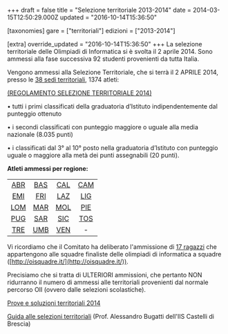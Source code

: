 +++
draft = false
title = "Selezione territoriale 2013-2014"
date = 2014-03-15T12:50:29.000Z
updated = "2016-10-14T15:36:50"

[taxonomies]
gare = ["territoriali"]
edizioni = ["2013-2014"]

[extra]
override_updated = "2016-10-14T15:36:50"
+++
La selezione territoriale delle Olimpiadi di Informatica si è svolta il 2 aprile 2014. Sono ammessi alla fase successiva 92 studenti provenienti da tutta Italia.

<!-- more -->

Vengono ammessi alla Selezione Territoriale, che si terrà il 2 APRILE 2014, presso le [38 sedi territoriali](/oldsite/143/38_Sedi_Territoriali_2014.xls), 1374 atleti:

[(REGOLAMENTO SELEZIONE TERRITORIALE 2014)](/oldsite/143/OII-RegSelTerritoriale_2014.pdf)

• tutti i primi classificati della graduatoria d’Istituto indipendentemente dal punteggio ottenuto

• i secondi classificati con punteggio maggiore o uguale alla media nazionale (8.035 punti)

• i classificati dal 3° al 10° posto nella graduatoria d’Istituto con punteggio uguale o maggiore alla metà dei punti assegnabili (20 punti).

**Atleti ammessi per regione:**

|||||
| :------------------------------------------------------------: | :--------------------------------: | :----------------------------: | :-----------------------: |
|                    [ABR](files/ABRUZZO.pdf)                    | [BAS](/oldsite/143/BASILICATA.pdf) | [CAL](/oldsite/143/CALABRIA.pdf)  | [CAM](files/CAMPANIA.pdf) |
|             [EMI](/oldsite/143/EMILIA-ROMAGNA.pdf)             |        [FRI](files/FVG.pdf)        |     [LAZ](files/LAZIO.pdf)     | [LIG](files/LIGURIA.pdf)  |
| [LOM](/oldsite/143/LOMBARDIA2014.pdf)                          |      [MAR](files/MARCHE.pdf)       | [MOL](/oldsite/143/MOLISE.pdf) | [PIE](files/PIEMONTE.pdf) |
|                    [PUG](files/PUGLIA.pdf)                     |  [SAR](/oldsite/143/SARDEGNA.pdf)  |    [SIC](files/SICILIA.pdf)    | [TOS](files/TOSCANA.pdf)  |
|          [TRE](/oldsite/143/TRENTINO_ALTO_ADIGE.pdf)           |    [UMB](/oldsite/143/UMBRIA.pdf)     |    [VEN](files/VENETO.pdf)     |             -             |

Vi ricordiamo che il Comitato ha deliberato l'ammissione di [17
ragazzi](/oldsite/143/Olimpiadi%20Squadre%20ammessi%20terr_17.pdf) che
appartengono alle squadre finaliste delle olimpiadi di informatica a squadre
([http://oisquadre.it/](http://oisquadre.it/)).

Precisiamo che si tratta di ULTERIORI ammissioni, che pertanto NON ridurranno il numero di ammessi alle territoriali provenienti dal normale percorso OII (ovvero dalle selezioni scolastiche).

[Prove e soluzioni territoriali 2014](/oldsite/143/testi_e_soluzioni_territoriali_2014.pdf)

[Guida alle selezioni territoriali](/oldsite/143/guida_selezioni%20territoriali%281%29.pdf) (Prof. Alessandro Bugatti dell'IIS Castelli di Brescia)
